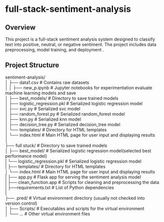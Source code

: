 # full-stack-sentiment-analysis
## Overview
This project is a full-stack sentiment analysis system designed to classify text into positive, neutral, or negative sentiment. The project includes data preprocessing, model training, and deployment .

## Project Structure
sentiment-analysis/  
│
├── data1.csv                        # Contains raw datasets  
│
│
├── new_p.ipynb                   # Jupyter notebooks for experimentation evaluate machine learning models and save  
│
├── best_models/                     # Directory to save trained models  
│   ├── logistic_regression.pkl      # Serialized logistic regression model  
│   ├── svc.py              # Serialized svc  model  
│   ├── random_forest.py    # Serialized random_forest model  
│   ├── knn.py              # Serialized knn model  
│   ├── decision_tree.py    # Serialized decision_tree model   
│   └── templates/               # Directory for HTML templates  
│       └── index.html           # Main HTML page for user input and displaying results  
│  
├── full stuck/                      # Directory to save trained models  
│    ├── best_model/           # Serialized logistic regression model(selected best performance model)  
|         └── logistic_regression.pkl       # Serialized logistic regression model  
|     ├── templates/               # Directory for HTML templates  
│       └── index.html           # Main HTML page for user input and displaying results  
|     ├── app.py                   # Flask app for serving the sentiment analysis model  
|     ├── clean_function.app       # Scripts for cleaning and preprocessing the data  
|     ├──requirements.txt             # List of Python dependencies  
|       
├── .pred/                       # Virtual environment directory (usually not checked into version control)  
│   ├── Scripts/                 # Executables and scripts for the virtual environment  
│   └── ...                      # Other virtual environment files  



